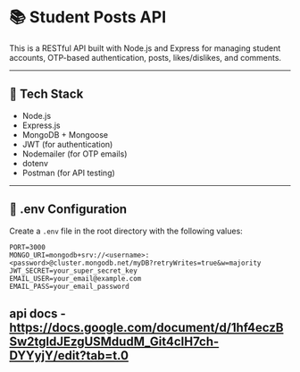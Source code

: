 # 📚 Student Posts API

This is a RESTful API built with Node.js and Express for managing student accounts, OTP-based authentication, posts, likes/dislikes, and comments.

---

## 🚀 Tech Stack

- Node.js
- Express.js
- MongoDB + Mongoose
- JWT (for authentication)
- Nodemailer (for OTP emails)
- dotenv
- Postman (for API testing)

---

## 🔐 .env Configuration

Create a `.env` file in the root directory with the following values:

```env
PORT=3000
MONGO_URI=mongodb+srv://<username>:<password>@cluster.mongodb.net/myDB?retryWrites=true&w=majority
JWT_SECRET=your_super_secret_key
EMAIL_USER=your_email@example.com
EMAIL_PASS=your_email_password
```

## api docs - https://docs.google.com/document/d/1hf4eczBSw2tgldJEzgUSMdudM_Git4cIH7ch-DYYyjY/edit?tab=t.0
